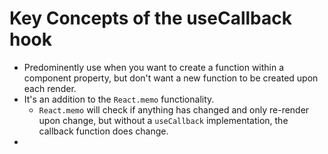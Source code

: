 # Key Concepts of the useCallback hook

* Predominently use when you want to create a function within a component property, but don't want a new function to be created upon each render.
* It's an addition to the `React.memo` functionality.
  * `React.memo` will check if anything has changed and only re-render upon change, but without a `useCallback` implementation, the callback function does change.
*  